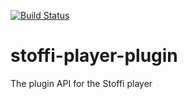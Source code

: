 [![Build Status]( https://ci.appveyor.com/api/projects/status/github/simplare/stoffi-player-plugin?branch=master&svg=true)](https://ci.appveyor.com/project/simplare/stoffi-player-plugin)

# stoffi-player-plugin
The plugin API for the Stoffi player

